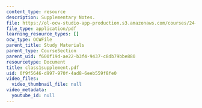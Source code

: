 ```yaml
---
content_type: resource
description: Supplementary Notes.
file: https://ol-ocw-studio-app-production.s3.amazonaws.com/courses/24-964-topics-in-phonology-fall-2004/0f9f5646d997970f4ad86eeb559f8fe0_class1supplement.pdf
file_type: application/pdf
learning_resource_types: []
ocw_type: OCWFile
parent_title: Study Materials
parent_type: CourseSection
parent_uid: f600f19d-ae22-b3f4-9437-c8db79bbe880
resourcetype: Document
title: class1supplement.pdf
uid: 0f9f5646-d997-970f-4ad8-6eeb559f8fe0
video_files:
  video_thumbnail_file: null
video_metadata:
  youtube_id: null
---
```

